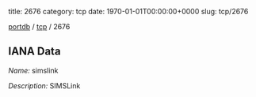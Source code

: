 title: 2676
category: tcp
date: 1970-01-01T00:00:00+0000
slug: tcp/2676

[portdb](/) / [tcp](/category/tcp.html) / 2676


## IANA Data

_Name:_ simslink

_Description:_ SIMSLink

